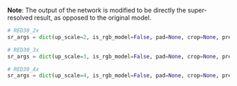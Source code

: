 **Note**: The output of the network is modified to be directly the super-resolved result, as opposed to the original model.

```python
# RED30_2x
sr_args = dict(up_scale=2, is_rgb_model=False, pad=None, crop=None, pre_upscale=True, upscale_uv=False, resample_kernel='Catmull-Rom')

# RED30_3x
sr_args = dict(up_scale=3, is_rgb_model=False, pad=None, crop=None, pre_upscale=True, upscale_uv=False, resample_kernel='Catmull-Rom')

# RED30_4x
sr_args = dict(up_scale=4, is_rgb_model=False, pad=None, crop=None, pre_upscale=True, upscale_uv=False, resample_kernel='Catmull-Rom')
```
